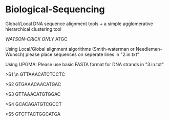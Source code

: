 # Biological-Sequencing
Global/Local DNA sequence alignment tools + a simple agglomerative hierarchical clustering tool

*WATSON-CRICK ONLY*  ATGC

Using Local/Global alignment algorithms (Smith-waterman or Needlemen-Wunsch) please place sequences on seperate lines in "2.in.txt"



Using UPGMA: Please use basic FASTA format for DNA strands in "3.in.txt"
  
\>S1 \n
GTTAAACATCTCCTC

\>S2
GTGAAACAACATGAC

\>S3
GTTAAACATGTGGAC

\>S4
GCACAGATGTCGCCT

\>S5
GTCTTACTGGCATGA



